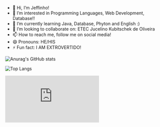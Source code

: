 - 👋 Hi, I’m Jeffinho!
- 👀 I’m interested in 
Programming Languages, Web Development, Database!!
- 🌱 I’m currently learning Java, Database, Phyton and English :)
- 💞️ I’m looking to collaborate on: ETEC Jucelino Kubitschek de Oliveira
- 📫 How to reach me, follow me on social media!
- 😄 Pronouns: HE/HIS
- ⚡ Fun fact: I AM EXTROVERTIDO!

![Anurag's GitHub stats](https://github-readme-stats.vercel.app/api?username=JefesonBran&show_icons=true&theme=radical)

![Top Langs](https://github-readme-stats.vercel.app/api/top-langs/?username=JefesonBran&layout=compact)

![Snake animation](https://github.com/JefesonBran/JefesonBran/edit/main/README.md)

